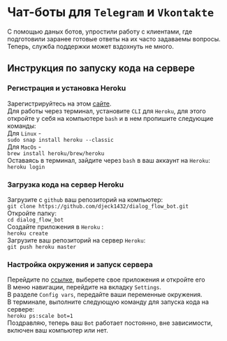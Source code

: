 # Чат-боты для ```Telegram``` и ```Vkontakte```
С помощью даных ботов, упростили работу с клиентами, где подготовили заранее готовые ответы на их часто задаваемы вопросы.
Теперь, служба поддержки может вздохнуть не много.

## Инструкция по запуску кода на сервере

### Регистрация и установка Heroku

Зарегистрируйтесь  на этом <a href='https://signup.heroku.com/dc'>сайте</a>.
<br>
Для работы через терминал, установите ```CLI``` для ```Heroku```, для этого
откройте у себя на компьютере ```bash``` и в нем пропишите следующие команды: 
<br>
Для ```Linux``` -<br>
```sudo snap install heroku --classic```
<br>
Для ```MacOs``` - <br>
```brew install heroku/brew/heroku```
<br>
Оставаясь в терминал, зайдите через ```bash``` в ваш аккаунт на ```Heroku```:
<br>
```heroku login```
<br>
### Загрузка кода на сервер Heroku

Загрузите с ```github``` ваш репозиторий на компьютер: 
<br>
```git clone https://github.com/djeck1432/dialog_flow_bot.git```
<br>
Откройте папку:
<br>
```cd dialog_flow_bot ```
<br>
Создайте приложения в ```Heroku``` :
<br>
```heroku create```
<br>
Загрузите ваш репозиторий на сервер ```Heroku```:
<br>
```git push heroku master```
<br>

### Настройка окружения и запуск сервера

Перейдите по <a href='https://dashboard.heroku.com/apps'>ссылке</a>, выберете свое приложения и откройте его
<br>
В меню навигации, перейдите на вкладку ```Settings```.
<br>
В разделе ```Config vars```, передайте ваши переменные окружения.
<br>
В терминале, выполните следующую команду для запуска кода на сервере:<br>
```heroku ps:scale bot=1```
<br>
Поздравляю, теперь ваш ```Bot``` работает постоянно, вне зависимости, включен ваш компьютер или нет.

